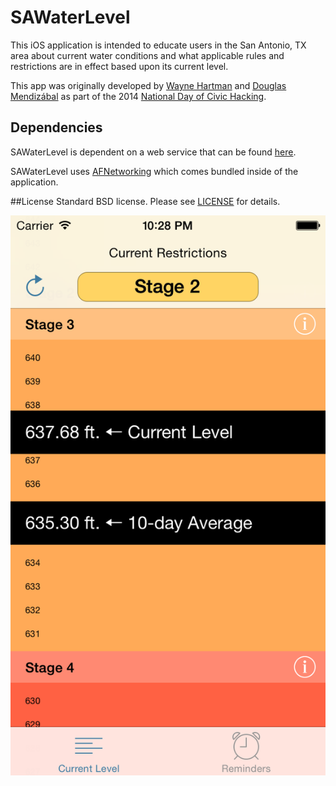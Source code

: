 # SAWaterLevel

This iOS application is intended to educate users in the San Antonio, TX area about current water conditions and what applicable rules and restrictions are in effect based upon its current level.

This app was originally developed by [Wayne Hartman](http://waynehartman.com) and [Douglas Mendizábal](https://github.com/dmend?tab=activity) as part of the 2014 [National Day of Civic Hacking](http://hackforchange.org/).


## Dependencies
SAWaterLevel is dependent on a web service that can be found [here](https://github.com/opensatx/sawaterlevel-api).

SAWaterLevel uses [AFNetworking](https://github.com/AFNetworking/AFNetworking) which comes bundled inside of the application.


##License
Standard BSD license.  Please see [LICENSE](LICENSE) for details.

![SA Water Screenshot](screenshot.png)
